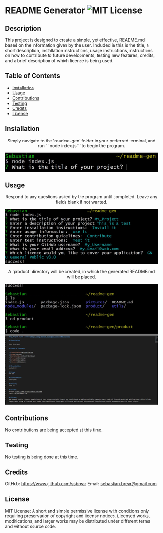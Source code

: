 # README Generator ![MIT License](https://img.shields.io/badge/License-MIT-Green)

## Description

This project is designed to create a simple, yet effective, README.md based on the information given by the user. Included in this is the title, a short description, installation instructions, usage instructions, instructions on how to contribute to future developments, testing new features, credits, and a brief description of which license is being used.

## Table of Contents

* [Installation](#installation)
* [Usage](#usage)
* [Contributions](#contributions)
* [Testing](#testing)
* [Credits](#credits)
* [License](#license)

## Installation
<center>Simply navigate to the 'readme-gen' folder in your preferred terminal, and run ```node index.js``` to begin the program.</center>

![Starting Picture](./pictures/starting.JPG)

## Usage
<center>Respond to any questions asked by the program until completed. Leave any fields blank if not wanted.</center>

![Ending Picture](./pictures/ending.JPG)

<center>A 'product' directory will be created, in which the generated README.md will be placed.</center>

![Testing Picture](./pictures/testing.JPG)
![Finalized Picture](./pictures/finalized.JPG)

## Contributions
No contributions are being accepted at this time.

## Testing
No testing is being done at this time.

## Credits
GitHub: https://www.github.com/ssbrear
Email: sebastian.brear@gmail.com

## License
MIT License: A short and simple permissive license with conditions only requiring preservation of copyright and license notices. Licensed works, modifications, and larger works may be distributed under different terms and without source code.
